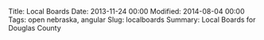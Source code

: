 Title: Local Boards
Date: 2013-11-24 00:00
Modified: 2014-08-04 00:00
Tags: open nebraska, angular
Slug: localboards
Summary: Local Boards for Douglas County



